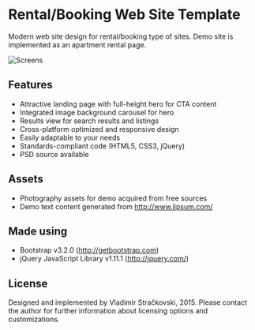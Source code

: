 Rental/Booking Web Site Template
=========
Modern web site design for rental/booking type of sites. Demo site is implemented as an apartment rental page.

![Screens](http://www.envee.eu/projects/feats/re-feat-git.gif)

Features
----
   * Attractive landing page with full-height hero for CTA content
   * Integrated image background carousel for hero
   * Results view for search results and listings
   * Cross-platform optimized and responsive design
   * Easily adaptable to your needs
   * Standards-compliant code (HTML5, CSS3, jQuery)
   * PSD source available

Assets
----
   * Photography assets for demo acquired from free sources
   * Demo text content generated from http://www.lipsum.com/
   
Made using
----
  * Bootstrap v3.2.0 (http://getbootstrap.com)
  * jQuery JavaScript Library v1.11.1 (http://jquery.com/)

License
----
Designed and implemented by Vladimir Stračkovski, 2015. Please contact the author for further information about licensing options and customizations.
